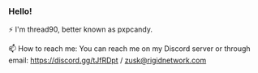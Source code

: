 ### Hello!
⚡ I'm thread90, better known as pxpcandy.

📫 How to reach me: You can reach me on my Discord server or through email: https://discord.gg/tJfRDpt / zusk@rigidnetwork.com

<!--
**thread90/thread90** is a ✨ _special_ ✨ repository because its `README.md` (this file) appears on your GitHub profile.

Here are some ideas to get you started:

- 🔭 I’m currently working on ...
- 🌱 I’m currently learning ...
- 👯 I’m looking to collaborate on ...
- 🤔 I’m looking for help with ...
- 💬 Ask me about ...
- 📫 How to reach me: ...
- 😄 Pronouns: ...
- ⚡ Fun fact: ...
-->
